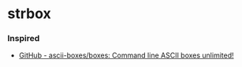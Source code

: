 # strbox

### Inspired

- [GitHub - ascii-boxes/boxes: Command line ASCII boxes unlimited!](https://github.com/ascii-boxes/boxes)

